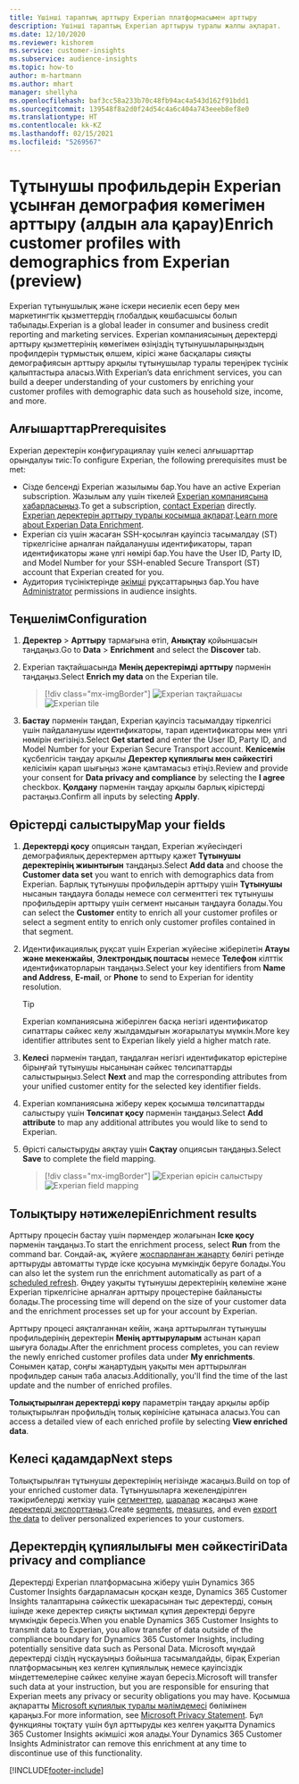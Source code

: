 ```yaml
---
title: Үшінші тараптың арттыру Experian платформасымен арттыру
description: Үшінші тараптың Experian арттыруы туралы жалпы ақпарат.
ms.date: 12/10/2020
ms.reviewer: kishorem
ms.service: customer-insights
ms.subservice: audience-insights
ms.topic: how-to
author: m-hartmann
ms.author: mhart
manager: shellyha
ms.openlocfilehash: baf3cc58a233b70c48fb94ac4a543d162f91bdd1
ms.sourcegitcommit: 139548f8a2d0f24d54c4a6c404a743eeeb8ef8e0
ms.translationtype: HT
ms.contentlocale: kk-KZ
ms.lasthandoff: 02/15/2021
ms.locfileid: "5269567"
---
```

# <a name="enrich-customer-profiles-with-demographics-from-experian-preview"></a><span data-ttu-id="8212d-103">Тұтынушы профильдерін Experian ұсынған демография көмегімен арттыру (алдын ала қарау)</span><span class="sxs-lookup"><span data-stu-id="8212d-103">Enrich customer profiles with demographics from Experian (preview)</span></span>

<span data-ttu-id="8212d-104">Experian тұтынушылық және іскери несиелік есеп беру мен маркетингтік қызметтердің глобалдық көшбасшысы болып табылады.</span><span class="sxs-lookup"><span data-stu-id="8212d-104">Experian is a global leader in consumer and business credit reporting and marketing services.</span></span> <span data-ttu-id="8212d-105">Experian компаниясының деректерді арттыру қызметтерінің көмегімен өзіңіздің тұтынушыларыңыздың профилдерін тұрмыстық өлшем, кірісі және басқалары сияқты демографиясын арттыру арқылы тұтынушылар туралы тереңірек түсінік қалыптастыра аласыз.</span><span class="sxs-lookup"><span data-stu-id="8212d-105">With Experian’s data enrichment services, you can build a deeper understanding of your customers by enriching your customer profiles with demographic data such as household size, income, and more.</span></span>

## <a name="prerequisites"></a><span data-ttu-id="8212d-106">Алғышарттар</span><span class="sxs-lookup"><span data-stu-id="8212d-106">Prerequisites</span></span>

<span data-ttu-id="8212d-107">Experian деректерін конфигурациялау үшін келесі алғышарттар орындалуы тиіс:</span><span class="sxs-lookup"><span data-stu-id="8212d-107">To configure Experian, the following prerequisites must be met:</span></span>

- <span data-ttu-id="8212d-108">Сізде белсенді Experian жазылымы бар.</span><span class="sxs-lookup"><span data-stu-id="8212d-108">You have an active Experian subscription.</span></span> <span data-ttu-id="8212d-109">Жазылым алу үшін тікелей [Experian компаниясына хабарласыңыз](https://www.experian.com/marketing-services/contact).</span><span class="sxs-lookup"><span data-stu-id="8212d-109">To get a subscription, [contact Experian](https://www.experian.com/marketing-services/contact) directly.</span></span> <span data-ttu-id="8212d-110">[Experian деректерін арттыру туралы қосымша ақпарат](https://www.experian.com/marketing-services/microsoft?cmpid=ems_web_mci_cdppage).</span><span class="sxs-lookup"><span data-stu-id="8212d-110">[Learn more about Experian Data Enrichment](https://www.experian.com/marketing-services/microsoft?cmpid=ems_web_mci_cdppage).</span></span>
- <span data-ttu-id="8212d-111">Experian сіз үшін жасаған SSH-қосылған қауіпсіз тасымалдау (ST) тіркелгісіне арналған пайдаланушы идентификаторы, тарап идентификаторы және үлгі нөмірі бар.</span><span class="sxs-lookup"><span data-stu-id="8212d-111">You have the User ID, Party ID, and Model Number for your SSH-enabled Secure Transport (ST) account that Experian created for you.</span></span>
- <span data-ttu-id="8212d-112">Аудитория түсініктерінде [әкімші](permissions.md#administrator) рұқсаттарыңыз бар.</span><span class="sxs-lookup"><span data-stu-id="8212d-112">You have [Administrator](permissions.md#administrator) permissions in audience insights.</span></span>

## <a name="configuration"></a><span data-ttu-id="8212d-113">Теңшелім</span><span class="sxs-lookup"><span data-stu-id="8212d-113">Configuration</span></span>

1. <span data-ttu-id="8212d-114">**Деректер** > **Арттыру** тармағына өтіп, **Анықтау** қойыншасын таңдаңыз.</span><span class="sxs-lookup"><span data-stu-id="8212d-114">Go to **Data** > **Enrichment** and select the **Discover** tab.</span></span>

1. <span data-ttu-id="8212d-115">Experian тақтайшасында **Менің деректерімді арттыру** пәрменін таңдаңыз.</span><span class="sxs-lookup"><span data-stu-id="8212d-115">Select **Enrich my data** on the Experian tile.</span></span>

   > [!div class="mx-imgBorder"]
   > <span data-ttu-id="8212d-116">![Experian тақтайшасы](media/experian-tile.png "Experian тақтайшасы")</span><span class="sxs-lookup"><span data-stu-id="8212d-116">![Experian tile](media/experian-tile.png "Experian tile")</span></span>

1. <span data-ttu-id="8212d-117">**Бастау** пәрменін таңдап, Experian қауіпсіз тасымалдау тіркелгісі үшін пайдаланушы идентификаторы, тарап идентификаторы мен үлгі нөмірін енгізіңіз.</span><span class="sxs-lookup"><span data-stu-id="8212d-117">Select **Get started** and enter the User ID, Party ID, and Model Number for your Experian Secure Transport account.</span></span> <span data-ttu-id="8212d-118">**Келісемін** құсбелгісін таңдау арқылы **Деректер құпиялығы мен сәйкестігі** келісімін қарап шығыңыз және қамтамасыз етіңіз.</span><span class="sxs-lookup"><span data-stu-id="8212d-118">Review and provide your consent for **Data privacy and compliance** by selecting the **I agree** checkbox.</span></span> <span data-ttu-id="8212d-119">**Қолдану** пәрменін таңдау арқылы барлық кірістерді растаңыз.</span><span class="sxs-lookup"><span data-stu-id="8212d-119">Confirm all inputs by selecting **Apply**.</span></span>

## <a name="map-your-fields"></a><span data-ttu-id="8212d-120">Өрістерді салыстыру</span><span class="sxs-lookup"><span data-stu-id="8212d-120">Map your fields</span></span>

1.  <span data-ttu-id="8212d-121">**Деректерді қосу** опциясын таңдап, Experian жүйесіндегі демографиялық деректермен арттыру қажет **Тұтынушы деректерінің жиынтығын** таңдаңыз.</span><span class="sxs-lookup"><span data-stu-id="8212d-121">Select **Add data** and choose the **Customer data set** you want to enrich with demographics data from Experian.</span></span> <span data-ttu-id="8212d-122">Барлық тұтынушы профильдерін арттыру үшін **Тұтынушы** нысанын таңдауға болады немесе сол сегменттегі тек тұтынушы профильдерін арттыру үшін сегмент нысанын таңдауға болады.</span><span class="sxs-lookup"><span data-stu-id="8212d-122">You can select the **Customer** entity to enrich all your customer profiles or select a segment entity to enrich only customer profiles contained in that segment.</span></span>

1. <span data-ttu-id="8212d-123">Идентификациялық рұқсат үшін Experian жүйесіне жіберілетін **Атауы және мекенжайы**, **Электрондық поштасы** немесе **Телефон** кілттік идентификаторларын таңдаңыз.</span><span class="sxs-lookup"><span data-stu-id="8212d-123">Select your key identifiers from **Name and Address**, **E-mail**, or **Phone** to send to Experian for identity resolution.</span></span>

   > [!TIP]
   > <span data-ttu-id="8212d-124">Experian компаниясына жіберілген басқа негізгі идентификатор сипаттары сәйкес келу жылдамдығын жоғарылатуы мүмкін.</span><span class="sxs-lookup"><span data-stu-id="8212d-124">More key identifier attributes sent to Experian likely yield a higher match rate.</span></span>

1. <span data-ttu-id="8212d-125">**Келесі** пәрменін таңдап, таңдалған негізгі идентификатор өрістеріне бірыңғай тұтынушы нысанынан сәйкес төлсипаттарды салыстырыңыз.</span><span class="sxs-lookup"><span data-stu-id="8212d-125">Select **Next** and map the corresponding attributes from your unified customer entity for the selected key identifier fields.</span></span>

1. <span data-ttu-id="8212d-126">Experian компаниясына жіберу керек қосымша төлсипаттарды салыстыру үшін **Төлсипат қосу** пәрменін таңдаңыз.</span><span class="sxs-lookup"><span data-stu-id="8212d-126">Select **Add attribute** to map any additional attributes you would like to send to Experian.</span></span>

1.  <span data-ttu-id="8212d-127">Өрісті салыстыруды аяқтау үшін **Сақтау** опциясын таңдаңыз.</span><span class="sxs-lookup"><span data-stu-id="8212d-127">Select **Save** to complete the field mapping.</span></span>

    > [!div class="mx-imgBorder"]
    > <span data-ttu-id="8212d-128">![Experian өрісін салыстыру](media/experian-field-mapping.png "Experian өрісін салыстыру")</span><span class="sxs-lookup"><span data-stu-id="8212d-128">![Experian field mapping](media/experian-field-mapping.png "Experian field mapping")</span></span>

## <a name="enrichment-results"></a><span data-ttu-id="8212d-129">Толықтыру нәтижелері</span><span class="sxs-lookup"><span data-stu-id="8212d-129">Enrichment results</span></span>

<span data-ttu-id="8212d-130">Арттыру процесін бастау үшін пәрмендер жолағынан **Іске қосу** пәрменін таңдаңыз.</span><span class="sxs-lookup"><span data-stu-id="8212d-130">To start the enrichment process, select **Run** from the command bar.</span></span> <span data-ttu-id="8212d-131">Сондай-ақ, жүйеге [жоспарланған жаңарту](system.md#schedule-tab) бөлігі ретінде арттыруды автоматты түрде іске қосуына мүмкіндік беруге болады.</span><span class="sxs-lookup"><span data-stu-id="8212d-131">You can also let the system run the enrichment automatically as part of a [scheduled refresh](system.md#schedule-tab).</span></span> <span data-ttu-id="8212d-132">Өңдеу уақыты тұтынушы деректерінің көлеміне және Experian тіркелгісіне арналған арттыру процестеріне байланысты болады.</span><span class="sxs-lookup"><span data-stu-id="8212d-132">The processing time will depend on the size of your customer data and the enrichment processes set up for your account by Experian.</span></span>

<span data-ttu-id="8212d-133">Арттыру процесі аяқталғаннан кейін, жаңа арттырылған тұтынушы профильдерінің деректерін **Менің арттыруларым** астынан қарап шығуға болады.</span><span class="sxs-lookup"><span data-stu-id="8212d-133">After the enrichment process completes, you can review the newly enriched customer profiles data under **My enrichments**.</span></span> <span data-ttu-id="8212d-134">Сонымен қатар, соңғы жаңартудың уақыты мен арттырылған профильдер санын таба аласыз.</span><span class="sxs-lookup"><span data-stu-id="8212d-134">Additionally, you'll find the time of the last update and the number of enriched profiles.</span></span>

<span data-ttu-id="8212d-135">**Толықтырылған деректерді көру** параметрін таңдау арқылы әрбір толықтырылған профильдің толық көрінісіне қатынаса аласыз.</span><span class="sxs-lookup"><span data-stu-id="8212d-135">You can access a detailed view of each enriched profile by selecting **View enriched data**.</span></span>

## <a name="next-steps"></a><span data-ttu-id="8212d-136">Келесі қадамдар</span><span class="sxs-lookup"><span data-stu-id="8212d-136">Next steps</span></span>

<span data-ttu-id="8212d-137">Толықтырылған тұтынушы деректерінің негізінде жасаңыз.</span><span class="sxs-lookup"><span data-stu-id="8212d-137">Build on top of your enriched customer data.</span></span> <span data-ttu-id="8212d-138">Тұтынушыларға жекелендірілген тәжірибелерді жеткізу үшін [сегменттер](segments.md), [шаралар](measures.md) жасаңыз және [деректерді экспорттаңыз](export-destinations.md).</span><span class="sxs-lookup"><span data-stu-id="8212d-138">Create [segments](segments.md), [measures](measures.md), and even [export the data](export-destinations.md) to deliver personalized experiences to your customers.</span></span>

## <a name="data-privacy-and-compliance"></a><span data-ttu-id="8212d-139">Деректердің құпиялылығы мен сәйкестігі</span><span class="sxs-lookup"><span data-stu-id="8212d-139">Data privacy and compliance</span></span>

<span data-ttu-id="8212d-140">Деректерді Experian платформасына жіберу үшін Dynamics 365 Customer Insights бағдарламасын қосқан кезде, Dynamics 365 Customer Insights талаптарына сәйкестік шекарасынан тыс деректерді, соның ішінде жеке деректер сияқты ықтимал құпия деректерді беруге мүмкіндік бересіз.</span><span class="sxs-lookup"><span data-stu-id="8212d-140">When you enable Dynamics 365 Customer Insights to transmit data to Experian, you allow transfer of data outside of the compliance boundary for Dynamics 365 Customer Insights, including potentially sensitive data such as Personal Data.</span></span> <span data-ttu-id="8212d-141">Microsoft мұндай деректерді сіздің нұсқауыңыз бойынша тасымалдайды, бірақ Experian платформасының кез келген құпиялылық немесе қауіпсіздік міндеттемелеріне сәйкес келуіне жауап бересіз.</span><span class="sxs-lookup"><span data-stu-id="8212d-141">Microsoft will transfer such data at your instruction, but you are responsible for ensuring that Experian meets any privacy or security obligations you may have.</span></span> <span data-ttu-id="8212d-142">Қосымша ақпаратты [Microsoft құпиялық туралы мәлімдемесі](https://go.microsoft.com/fwlink/?linkid=396732) бөлімінен қараңыз.</span><span class="sxs-lookup"><span data-stu-id="8212d-142">For more information, see [Microsoft Privacy Statement](https://go.microsoft.com/fwlink/?linkid=396732).</span></span>
<span data-ttu-id="8212d-143">Бұл функцияны тоқтату үшін бұл арттыруды кез келген уақытта Dynamics 365 Customer Insights әкімшісі жоя алады.</span><span class="sxs-lookup"><span data-stu-id="8212d-143">Your Dynamics 365 Customer Insights Administrator can remove this enrichment at any time to discontinue use of this functionality.</span></span>


[!INCLUDE[footer-include](../includes/footer-banner.md)]